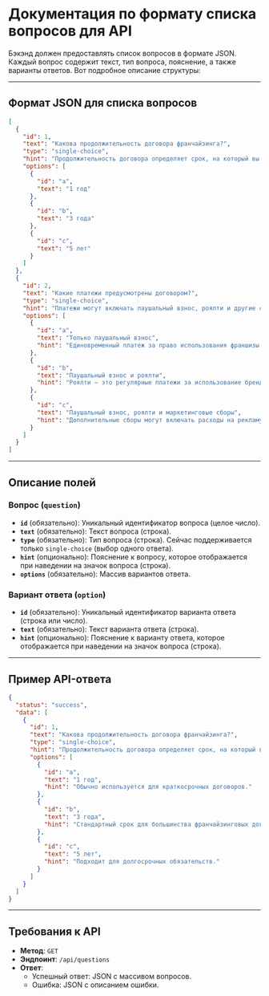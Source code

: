 # Документация по формату списка вопросов для API

Бэкэнд должен предоставлять список вопросов в формате JSON. Каждый вопрос содержит текст, тип вопроса, пояснение, а также варианты ответов. Вот подробное описание структуры:

---

## Формат JSON для списка вопросов

```json
[
  {
    "id": 1,
    "text": "Какова продолжительность договора франчайзинга?",
    "type": "single-choice",
    "hint": "Продолжительность договора определяет срок, на который вы заключаете соглашение с франчайзером.",
    "options": [
      {
        "id": "a",
        "text": "1 год"
      },
      {
        "id": "b",
        "text": "3 года"
      },
      {
        "id": "c",
        "text": "5 лет"
      }
    ]
  },
  {
    "id": 2,
    "text": "Какие платежи предусмотрены договором?",
    "type": "single-choice",
    "hint": "Платежи могут включать паушальный взнос, роялти и другие сборы.",
    "options": [
      {
        "id": "a",
        "text": "Только паушальный взнос",
        "hint": "Единовременный платеж за право использования франшизы."
      },
      {
        "id": "b",
        "text": "Паушальный взнос и роялти",
        "hint": "Роялти — это регулярные платежи за использование бренда."
      },
      {
        "id": "c",
        "text": "Паушальный взнос, роялти и маркетинговые сборы",
        "hint": "Дополнительные сборы могут включать расходы на рекламу."
      }
    ]
  }
]
```
---

## Описание полей

### Вопрос (`question`)
- **`id`** (обязательно): Уникальный идентификатор вопроса (целое число).
- **`text`** (обязательно): Текст вопроса (строка).
- **`type`** (обязательно): Тип вопроса (строка). Сейчас поддерживается только `single-choice` (выбор одного ответа).
- **`hint`** (опционально): Пояснение к вопросу, которое отображается при наведении на значок вопроса (строка).
- **`options`** (обязательно): Массив вариантов ответа.

### Вариант ответа (`option`)
- **`id`** (обязательно): Уникальный идентификатор варианта ответа (строка или число).
- **`text`** (обязательно): Текст варианта ответа (строка).
- **`hint`** (опционально): Пояснение к варианту ответа, которое отображается при наведении на значок вопроса (строка).

---

## Пример API-ответа

```json
{
  "status": "success",
  "data": [
    {
      "id": 1,
      "text": "Какова продолжительность договора франчайзинга?",
      "type": "single-choice",
      "hint": "Продолжительность договора определяет срок, на который вы заключаете соглашение с франчайзером.",
      "options": [
        {
          "id": "a",
          "text": "1 год",
          "hint": "Обычно используется для краткосрочных договоров."
        },
        {
          "id": "b",
          "text": "3 года",
          "hint": "Стандартный срок для большинства франчайзинговых договоров."
        },
        {
          "id": "c",
          "text": "5 лет",
          "hint": "Подходит для долгосрочных обязательств."
        }
      ]
    }
  ]
}
```

---

## Требования к API

- **Метод**: `GET`
- **Эндпоинт**: `/api/questions`
- **Ответ**:
  - Успешный ответ: JSON с массивом вопросов.
  - Ошибка: JSON с описанием ошибки.
